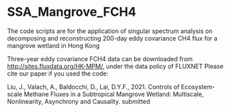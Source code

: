 # SSA_Mangrove_FCH4
The code scripts are for the application of singular spectrum analysis on decomposing and reconstructing 200-day eddy covariance CH4 flux for a mangrove wetland in Hong Kong

Three-year eddy covariance FCH4 data can be downloaded from http://sites.fluxdata.org/HK-MPM/, under the data policy of FLUXNET
Please cite our paper if you used the code:

Liu, J., Valach, A., Baldocchi, D., Lai, D.Y.F., 2021. Controls of Ecosystem-scale Methane Fluxes in a Subtropical Mangrove Wetland: Multiscale, Nonlinearity, Asynchrony and Causality. submitted
